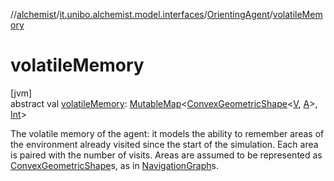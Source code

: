 //[alchemist](../../../index.md)/[it.unibo.alchemist.model.interfaces](../index.md)/[OrientingAgent](index.md)/[volatileMemory](volatile-memory.md)

# volatileMemory

[jvm]\
abstract val [volatileMemory](volatile-memory.md): [MutableMap](https://kotlinlang.org/api/latest/jvm/stdlib/kotlin.collections/-mutable-map/index.html)<[ConvexGeometricShape](../../it.unibo.alchemist.model.interfaces.geometry/-convex-geometric-shape/index.md)<[V](index.md), [A](index.md)>, [Int](https://kotlinlang.org/api/latest/jvm/stdlib/kotlin/-int/index.html)>

The volatile memory of the agent: it models the ability to remember areas of the environment already visited since the start of the simulation. Each area is paired with the number of visits. Areas are assumed to be represented as [ConvexGeometricShape](../../it.unibo.alchemist.model.interfaces.geometry/-convex-geometric-shape/index.md)s, as in [NavigationGraph](../../it.unibo.alchemist.model.interfaces.geometry.euclidean2d.graph/-navigation-graph/index.md)s.
